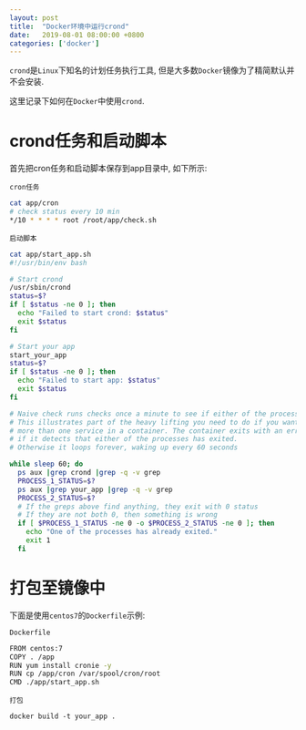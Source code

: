 ```yaml
---
layout: post
title:  "Docker环境中运行crond"
date:   2019-08-01 08:00:00 +0800
categories: ['docker']
---
```


`crond`是`Linux`下知名的计划任务执行工具, 但是大多数`Docker`镜像为了精简默认并不会安装.

这里记录下如何在`Docker`中使用`crond`.

# crond任务和启动脚本

首先把cron任务和启动脚本保存到app目录中, 如下所示:

`cron任务`
```bash
cat app/cron
# check status every 10 min
*/10 * * * * root /root/app/check.sh
```

`启动脚本`
```bash
cat app/start_app.sh
#!/usr/bin/env bash

# Start crond
/usr/sbin/crond
status=$?
if [ $status -ne 0 ]; then
  echo "Failed to start crond: $status"
  exit $status
fi

# Start your app
start_your_app
status=$?
if [ $status -ne 0 ]; then
  echo "Failed to start app: $status"
  exit $status
fi

# Naive check runs checks once a minute to see if either of the processes exited.
# This illustrates part of the heavy lifting you need to do if you want to run
# more than one service in a container. The container exits with an error
# if it detects that either of the processes has exited.
# Otherwise it loops forever, waking up every 60 seconds

while sleep 60; do
  ps aux |grep crond |grep -q -v grep
  PROCESS_1_STATUS=$?
  ps aux |grep your_app |grep -q -v grep
  PROCESS_2_STATUS=$?
  # If the greps above find anything, they exit with 0 status
  # If they are not both 0, then something is wrong
  if [ $PROCESS_1_STATUS -ne 0 -o $PROCESS_2_STATUS -ne 0 ]; then
    echo "One of the processes has already exited."
    exit 1
  fi
```


# 打包至镜像中

下面是使用`centos7`的`Dockerfile`示例:

`Dockerfile`
```bash
FROM centos:7
COPY . /app
RUN yum install cronie -y
RUN cp /app/cron /var/spool/cron/root
CMD ./app/start_app.sh
```

`打包`
```
docker build -t your_app .
```